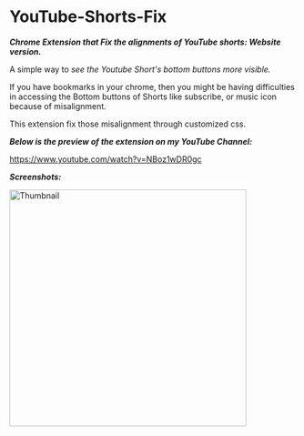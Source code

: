 # YouTube-Shorts-Fix
**_Chrome Extension that Fix the alignments of YouTube shorts: Website version._**

A simple way to _see the Youtube Short's bottom buttons more visible._

If you have bookmarks in your chrome, then you might be having difficulties in accessing the Bottom buttons of Shorts like subscribe, or music icon because of misalignment. 

This extension fix those misalignment through customized css.

**_Below is the preview of the extension on my YouTube Channel:_**

https://www.youtube.com/watch?v=NBoz1wDR0gc


**_Screenshots:_**


<img width="416" alt="Thumbnail" src="https://user-images.githubusercontent.com/20603692/209498822-184fb571-c2bd-48c1-a8d2-dc650873e52c.png">
